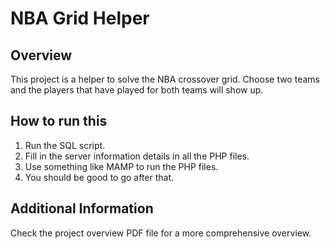 # NBA Grid Helper

## Overview
This project is a helper to solve the NBA crossover grid. Choose two teams and the players that have played for both teams will show up.

## How to run this
1. Run the SQL script.
2. Fill in the server information details in all the PHP files.
3. Use something like MAMP to run the PHP files.
4. You should be good to go after that.

## Additional Information
Check the project overview PDF file for a more comprehensive overview.
